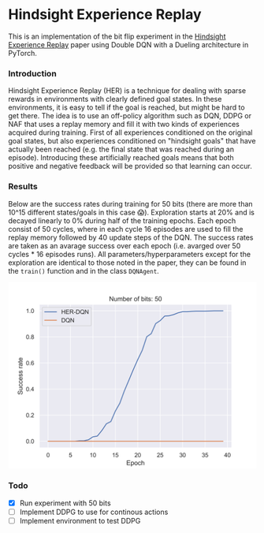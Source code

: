 # Hindsight Experience Replay
This is an implementation of the bit flip experiment in the [Hindsight Experience Replay](https://arxiv.org/pdf/1707.01495.pdf) paper using Double DQN with a Dueling architecture in PyTorch.

### Introduction
Hindsight Experience Replay (HER) is a technique for dealing with sparse rewards in environments with clearly defined goal states. In these environments, it is easy to tell if the goal is reached, but might be hard to get there. The idea is to use an off-policy algorithm such as DQN, DDPG or NAF that uses a replay memory and fill it with two kinds of experiences acquired during training. First of all experiences conditioned on the original goal states, but also experiences conditioned on "hindsight goals" that have actually been reached (e.g. the final state that was reached during an episode). Introducing these artificially reached goals means that both positive and negative feedback will be provided so that learning can occur.


### Results
Below are the success rates during training for 50 bits (there are more than 10^15 different states/goals in this case :scream:). Exploration starts at 20% and is decayed linearly to 0% during half of the training epochs. Each epoch consist of 50 cycles, where in each cycle 16 episodes are used to fill the replay memory followed by 40 update steps of the DQN. The success rates are taken as an avarage success over each epoch (i.e. avarged over 50 cycles * 16 episodes runs). All parameters/hyperparameters except for the exploration are identical to those noted in the paper, they can be found in the `train()` function and in the class `DQNAgent`.

![50 bits](/50_bits.png)


### Todo
- [x] Run experiment with 50 bits
- [ ] Implement DDPG to use for continous actions
- [ ] Implement environment to test DDPG
